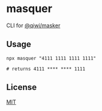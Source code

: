 # masquer
CLI for [@qiwi/masker](https://github.com/qiwi/masker)

## Usage
```shell script
npx masquer "4111 1111 1111 1111"

# returns 4111 **** **** 1111
```

## License
[MIT](https://github.com/qiwi/masker/blob/master/LICENSE)
